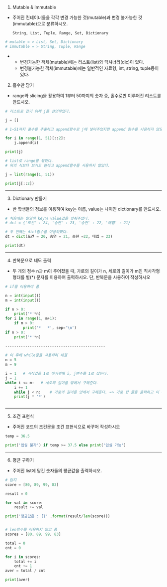 1. Mutable & Immutable

- 주어진 컨테이너들을 각각 변경 가능한 것(mutable)과 변경 불가능한 것(immutable)으로 분류하시오.

  ```
  String, List, Tuple, Range, Set, Dictionary
  ```

```python
# mutable = > List, Set, Dictionary
# immutable = > String, Tuple, Range
```



- - 변경가능한 객체(mutable)에는 리스트(list)와 딕셔너리(dic)이 있다.
  - 변경불가능한 객체(immutable)에는 일반적인 자료형, int, string, tuple등이 있다.







2. 홀수만 담기

- range와 slicing을 활용하여 1부터 50까지의 숫자 중, 홀수로만 이루어진 리스트를 만드시오.

```python
# 리스트로 잡기 위해 j를 선언하였다.

j = []

# 1~51까지 홀수를 추출하고 append함수로 j에 넣어주었지만 append 함수를 사용하지 않도록 노력해야 겠다.

for i in range(1, 51)[::2]:
    j.append(i)

print(j)
```

```python
# list로 range를 묶었다.
# 위의 식보다 보기도 편하고 append함수를 사용하지 않았다.

j = list(range(1, 51))

print(j[::2])
```



---



3. Dictionary 만들기

- 반 학생들의 정보를 이용하여 key는 이름, value는 나이인 dictionary를 만드시오.

```python
# 처음에는 일일히 key와 value값을 맞춰주었다.
# dct = {'도건' : 24, '승연' : 23, '승현' : 22, '태엽' : 21}

# 두 번째는 dict함수를 이용하였다.
dt = dict(도건 = 20, 승연 = 21, 승현 =22, 태엽 = 23)

print(dt)
```



---



4. 반복문으로 네모 출력

- 두 개의 정수 n과 m이 주어졌을 때, 가로의 길이가 n, 세로의 길이가 m인 직사각형 형태를 별(*) 문자를 이용하여 출력하시오. 단, 반복문을 사용하여 작성하시오

```python
# if를 이용하여 품

n = int(input())
m = int(input())

if n > 0:
    print('*'*n)
for i in range(1, m+1):
    if m > 0:
        print('*   *', sep='\n')
if n > 0:
    print('*'*n)
    
---------------------------------------------  

# 이 후에 while문을 사용하려 해결
n = 5
m = 9

i = 1 	# 시작값을 1로 하기위해 i, j변수를 1로 잡는다.
j = 1
while i <= m: 	# 세로의 길이를 밖에서 구해준다.
    i += 1
    while j < n: 	# 가로의 길이를 안에서 구해준다. => 가로 한 줄을 출력하고 이 후 세로 줄의 갯			j += 1										수대로 출력
    print(j * '*')
    
```



---



5. 조건 표현식

- 주어진 코드의 조건문을 조건 표현식으로 바꾸어 작성하시오

```python
temp = 36.5

print('입실 불가') if temp >= 37.5 else print('입실 가능')
```



---



6. 평균 구하기

- 주어진 list에 담긴 숫자들의 평균값을 출력하시오.

```python
# 답지 
score = [80, 89, 99, 83]

result = 0

for val in score:
    result += val

print('평균값은 : {}' .format(result/len(score)))


# len함수를 이용하지 않고 품
scores = [80, 89, 99, 83]

total = 0
cnt = 0

for i in scores:
    total += i
    cnt += 1
aver = total / cnt

print(aver)
```
